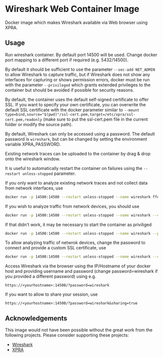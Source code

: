 # Wireshark Web Container Image

Docker image which makes Wireshark available via Web browser using XPRA.

## Usage

Run wireshark container. By default port 14500 will be used. Change docker port mapping to a different port if required (e.g. 5432/14500).

By default it should be sufficient to use the parameter `--sec-add NET_ADMIN` to allow Wireshark to capture traffic, but if Wireshark does not show any interfaces for capturing or shows permission errors, docker must be run with the parameter `--privileged` which grants extended privileges to the container but should be avoided if possible for security reasons.

By default, the container uses the default self-signed certificate to offer SSL. If you want to specify your own certificate, you can overwrite the default SSL certificate with the docker parameter similar to `--mount type=bind,source="$(pwd)"/ssl-cert.pem,target=/etc/xpra/ssl-cert.pem,readonly` (make sure to put the ssl-cert.pem file in the current folder or modify the source path).

By default, Wireshark can only be accessed using a password. The default password is `wireshark`, but can be changed by setting the environment variable XPRA_PASSWORD.

Existing network traces can be uploaded to the container by drag & drop onto the wireshark window.

It is useful to automatically restart the container on failures using the `--restart unless-stopped` parameter.

If you only want to analyze existing network traces and not collect data from network interfaces, use
```bash
docker run -p 14500:14500 --restart unless-stopped --name wireshark ffeldhaus/wireshark
```

If you wish to analyze traffic from network devices, you should use

```bash
docker run -p 14500:14500 --restart unless-stopped --name wireshark --cap-add NET_ADMIN ffeldhaus/wireshark
```

If that didn't work, it may be necessary to start the container as priviliged

```bash
docker run -p 14500:14500 --restart unless-stopped --name wireshark --privileged ffeldhaus/wireshark
```

To allow analyzing traffic of netwrok devices, change the password to connect and provide a custom SSL certificate, use

```bash
docker run -p 14500:14500 --restart unless-stopped --name wireshark --cap-add NET_ADMIN -e XPRA_PASSWORD=mypassword --mount type=bind,source="$(pwd)"/ssl-cert.pem,target=/etc/xpra/ssl-cert.pem,readonly ffeldhaus/wireshark
```

Access Wireshark via the browser using the IP/Hostname of your docker host and providing username and password (change password=wireshark if you provided a different password) using e.g.

    https://<yourhostname>:14500/?password=wireshark

If you want to allow to share your session, use

    https://<yourhostname>:14500/?password=wireshark&sharing=true

## Acknowledgements

This image would not have been possible without the great work from the following projects. Please consider supporting these projects:
- [Wireshark](https://www.wireshark.org/)
- [XPRA](https://xpra.org)